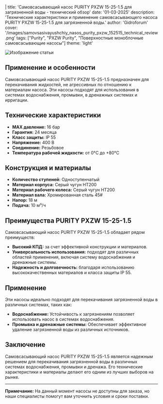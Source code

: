 |
title: 'Самовсасывающий насос PURITY PXZW 15-25-1.5 для загрязненной воды - технический обзор'
date: '01-03-2025'
description: 'Технические характеристики и применение самовсасывающего насоса PURITY PXZW 15-25-1.5 для загрязненной воды.'
author: 'Gidroforum'
cover: '/images/samovsasivayushchiy_nasos_purity_pxzw_152515_technical_review.png'
tags: ["Purity", "PXZW Purity", "Поверхностные моноблочные самовсасывающие насосы"]
theme: 'light'

![Изображение статьи](/images/samovsasivayushchiy_nasos_purity_pxzw_152515_technical_review.png)

## Применение и особенности

Самовсасывающий насос PURITY PXZW 15-25-1.5 предназначен для перекачивания жидкостей, не агрессивных по отношению к материалам насоса. Эти насосы подходят для использования в системах водоснабжения, промывки, в дренажных системах и ирригации.

## Технические характеристики

- **MAX давление:** 16 бар
- **Гарантия:** 24 месяца
- **Класс защиты:** IP 55
- **Напряжение:** 400 В
- **Соединение:** Резьбовое
- **Температура рабочей жидкости:** от 0°C до +80°C

## Конструкция и материалы

- **Количество ступеней:** Одноступенчатый
- **Материал корпуса:** Серый чугун НТ200
- **Материал рабочего колеса:** Серый чугун НТ200
- **Материал вала:** Хромированная сталь 45#
- **Напор:** 18 м
- **Подача:** 10 м³/ч

## Преимущества PURITY PXZW 15-25-1.5

Самовсасывающий насос PURITY PXZW 15-25-1.5 обладает рядом преимуществ:

- **Высокий КПД:** за счет эффективной конструкции и материалов.
- **Универсальность использования:** подходят для различных областей применения, включая систему водоснабжения и дренажные системы.
- **Надежность и долговечность:** благодаря использованию высококачественных материалов и класса защиты IP 55.

## Применение

Эти насосы идеально подходят для перекачивания загрязненной воды в различных системах, таких как:

- **Водоснабжение:** Устойчивость к загрязнениям позволяет использовать насос в системах водоснабжения.
- **Промывка и дренажные системы:** Обеспечивает эффективное удаление загрязненной воды из различных источников.

## Заключение

Самовсасывающий насос PURITY PXZW 15-25-1.5 является надежным решением для перекачивания загрязненной воды в различных системах водоснабжения, промывки и дренажа. Его технические характеристики и материалы делают его одним из лучших выборов на рынке.

---

**Примечание:** На данный момент насосы не доступны для заказа, но наши специалисты помогут вам уточнить условия и сроки поставки.